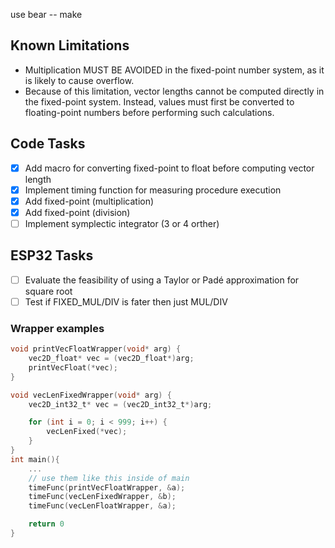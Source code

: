 use bear -- make 


## Known Limitations  

- Multiplication MUST BE AVOIDED in the fixed-point number system, as it is likely to cause overflow.  
- Because of this limitation, vector lengths cannot be computed directly in the fixed-point system. Instead, values must first be converted to floating-point numbers before performing such calculations.


## Code Tasks  
- [x] Add macro for converting fixed-point to float before computing vector length  
- [x] Implement timing function for measuring procedure execution  
- [x] Add fixed-point (multiplication)
- [x] Add fixed-point (division)
- [ ] Implement symplectic integrator (3 or 4 orther)

## ESP32 Tasks  
- [ ] Evaluate the feasibility of using a Taylor or Padé approximation for square root
- [ ] Test if FIXED_MUL/DIV is fater then just MUL/DIV

### Wrapper examples

```c
void printVecFloatWrapper(void* arg) {
    vec2D_float* vec = (vec2D_float*)arg;
    printVecFloat(*vec);
}

void vecLenFixedWrapper(void* arg) {
    vec2D_int32_t* vec = (vec2D_int32_t*)arg;

    for (int i = 0; i < 999; i++) {
        vecLenFixed(*vec);
    }
}
int main(){
    ...
    // use them like this inside of main
    timeFunc(printVecFloatWrapper, &a);
    timeFunc(vecLenFixedWrapper, &b);
    timeFunc(vecLenFloatWrapper, &a);

    return 0
}

```
